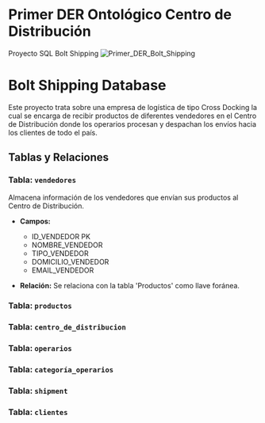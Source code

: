 # Primer DER Ontológico Centro de Distribución
Proyecto SQL Bolt Shipping
![Primer_DER_Bolt_Shipping](https://github.com/user-attachments/assets/a6a60e09-0a6c-4b00-adbd-91e591126bfd)
# Bolt Shipping Database
Este proyecto trata sobre una empresa de logística de tipo Cross Docking la cual se encarga de recibir productos de diferentes vendedores en el Centro de Distribución donde los operarios procesan y despachan los envíos hacia los clientes de todo el país.
## Tablas y Relaciones

### Tabla: `vendedores`
Almacena información de los vendedores que envían sus productos al Centro de Distribución.
- **Campos:**
  - ID_VENDEDOR PK
  - NOMBRE_VENDEDOR
  - TIPO_VENDEDOR
  - DOMICILIO_VENDEDOR
  - EMAIL_VENDEDOR
 
- **Relación:**
    Se relaciona con la tabla 'Productos' como llave foránea.
  
### Tabla: `productos`
### Tabla: `centro_de_distribucion`
### Tabla: `operarios`
### Tabla: `categoría_operarios`
### Tabla: `shipment`
### Tabla: `clientes`


